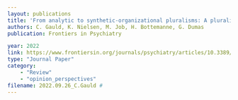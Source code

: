 ```yaml
---
layout: publications
title: 'From analytic to synthetic-organizational pluralisms: A pluralistic enactive psychiatry'
authors: C. Gauld, K. Nielsen, M. Job, H. Bottemanne, G. Dumas
publication: Frontiers in Psychiatry

year: 2022
link: https://www.frontiersin.org/journals/psychiatry/articles/10.3389/fpsyt.2022.981787/full
type: "Journal Paper"
category: 
    - "Review"
    - "opinion_perspectives"
filename: 2022.09.26_C.Gauld # 
---
```

